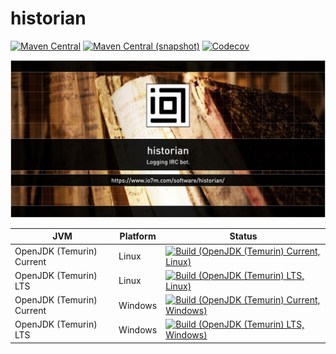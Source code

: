 historian
===

[![Maven Central](https://img.shields.io/maven-central/v/com.io7m.historian/com.io7m.historian.svg?style=flat-square)](http://search.maven.org/#search%7Cga%7C1%7Cg%3A%22com.io7m.historian%22)
[![Maven Central (snapshot)](https://img.shields.io/nexus/s/https/s01.oss.sonatype.org/com.io7m.historian/com.io7m.historian.svg?style=flat-square)](https://s01.oss.sonatype.org/content/repositories/snapshots/com/io7m/historian/)
[![Codecov](https://img.shields.io/codecov/c/github/io7m/historian.svg?style=flat-square)](https://codecov.io/gh/io7m/historian)

![historian](./src/site/resources/historian.jpg?raw=true)

| JVM | Platform | Status |
|-----|----------|--------|
| OpenJDK (Temurin) Current | Linux | [![Build (OpenJDK (Temurin) Current, Linux)](https://img.shields.io/github/actions/workflow/status/io7m/historian/workflows/main.linux.temurin.current.yml)](https://github.com/io7m/historian/actions?query=workflow%3Amain.linux.temurin.current)|
| OpenJDK (Temurin) LTS | Linux | [![Build (OpenJDK (Temurin) LTS, Linux)](https://img.shields.io/github/actions/workflow/status/io7m/historian/workflows/main.linux.temurin.lts.yml)](https://github.com/io7m/historian/actions?query=workflow%3Amain.linux.temurin.lts)|
| OpenJDK (Temurin) Current | Windows | [![Build (OpenJDK (Temurin) Current, Windows)](https://img.shields.io/github/actions/workflow/status/io7m/historian/workflows/main.windows.temurin.current.yml)](https://github.com/io7m/historian/actions?query=workflow%3Amain.windows.temurin.current)|
| OpenJDK (Temurin) LTS | Windows | [![Build (OpenJDK (Temurin) LTS, Windows)](https://img.shields.io/github/actions/workflow/status/io7m/historian/workflows/main.windows.temurin.lts.yml)](https://github.com/io7m/historian/actions?query=workflow%3Amain.windows.temurin.lts)|
